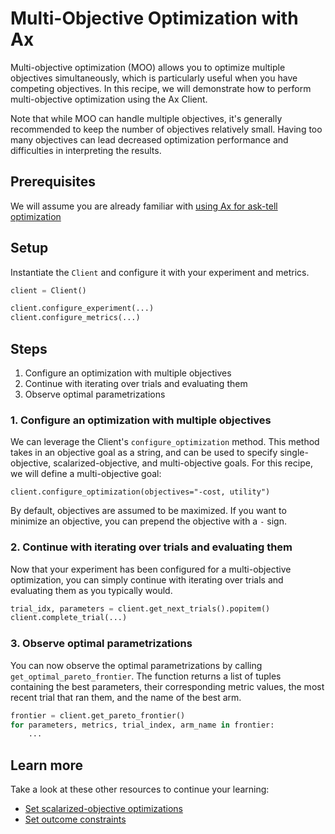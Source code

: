 # Multi-Objective Optimization with Ax

Multi-objective optimization (MOO) allows you to optimize multiple objectives simultaneously, which is particularly useful when you have competing objectives. In this recipe, we will demonstrate how to perform multi-objective optimization using the Ax Client.

Note that while MOO can handle multiple objectives, it's generally recommended to keep the number of objectives relatively small. Having too many objectives can lead decreased optimization performance and difficulties in interpreting the results.

## Prerequisites

We will assume you are already familiar with [using Ax for ask-tell optimization](#)

## Setup

Instantiate the `Client` and configure it with your
experiment and metrics.

```python
client = Client()

client.configure_experiment(...)
client.configure_metrics(...)
```

## Steps

1. Configure an optimization with multiple objectives
2. Continue with iterating over trials and evaluating them
3. Observe optimal parametrizations

### 1. Configure an optimization with multiple objectives
We can leverage the Client's `configure_optimization` method. This method takes in an objective goal as a string, and can be used to specify single-objective, scalarized-objective, and multi-objective goals. For this recipe, we will define a multi-objective goal:

```
client.configure_optimization(objectives="-cost, utility")
```

By default, objectives are assumed to be maximized. If you want to minimize an objective, you can prepend the objective with a `-` sign.

### 2. Continue with iterating over trials and evaluating them
Now that your experiment has been configured for a multi-objective optimization, you can simply continue with iterating over trials and evaluating them as you typically would.

```python
trial_idx, parameters = client.get_next_trials().popitem()
client.complete_trial(...)
```

### 3. Observe optimal parametrizations
You can now observe the optimal parametrizations by calling `get_optimal_pareto_frontier`. The function returns a list of tuples containing the best parameters, their corresponding metric values, the most recent trial that ran them, and the name of the best arm.

```python
frontier = client.get_pareto_frontier()
for parameters, metrics, trial_index, arm_name in frontier:
    ...
```

## Learn more

Take a look at these other resources to continue your learning:

- [Set scalarized-objective optimizations](#)
- [Set outcome constraints](#)
